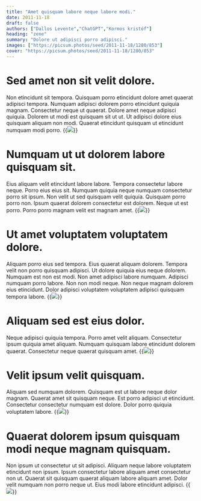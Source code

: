 ```yaml
---
title: "Amet quisquam labore neque labore modi."
date: 2011-11-18
draft: false 
authors: ["Dallos Levente","ChatGPT","Kormos kristóf"]
heading: "zene"
summary: "Dolore ut adipisci porro adipisci."
images: ["https://picsum.photos/seed/2011-11-18/1280/853"]
cover: "https://picsum.photos/seed/2011-11-18/1280/853"
---
```

# Sed amet non sit velit dolore.        
Non etincidunt sit tempora. Quisquam porro etincidunt dolore amet quaerat adipisci tempora. Numquam adipisci dolorem porro etincidunt quiquia magnam. Consectetur neque ut quaerat. Dolore amet neque adipisci quiquia. Dolorem ut modi est quisquam sit ut ut. Ut adipisci dolore eius quisquam aliquam non modi. Quaerat etincidunt quisquam ut etincidunt numquam modi porro.
{{<image src="https://picsum.photos/seed/2804/1280/853">}}
# Numquam ut ut dolorem labore quisquam sit.        
Eius aliquam velit etincidunt labore labore. Tempora consectetur labore neque. Porro eius eius sit. Numquam quiquia neque numquam consectetur porro sit ipsum. Non velit ut sed quisquam velit quiquia. Quisquam porro porro non. Ipsum quaerat dolorem consectetur est dolorem. Neque ut est porro. Porro porro magnam velit est magnam amet.
{{<image src="https://picsum.photos/seed/2814/1280/853">}}
# Ut amet voluptatem voluptatem dolore.        
Aliquam porro eius sed tempora. Eius quaerat aliquam dolorem. Tempora velit non porro quisquam adipisci. Ut dolore quiquia eius neque dolorem. Numquam est non est modi. Non amet adipisci labore numquam. Adipisci numquam porro labore. Non non modi neque. Non neque magnam dolorem eius etincidunt. Dolor adipisci voluptatem voluptatem adipisci quisquam tempora labore.
{{<image src="https://picsum.photos/seed/2824/1280/853">}}
# Aliquam sed est eius dolor.        
Neque adipisci quiquia tempora. Porro amet velit aliquam. Consectetur ipsum quiquia amet aliquam. Numquam quisquam labore etincidunt dolorem quaerat. Consectetur neque quaerat quisquam amet.
{{<image src="https://picsum.photos/seed/2834/1280/853">}}
# Velit ipsum velit quisquam.        
Aliquam sed numquam dolorem. Quisquam est ut labore neque dolor magnam. Quaerat amet sit quisquam neque. Est porro adipisci ut etincidunt. Consectetur consectetur numquam est dolore. Dolor porro quiquia voluptatem labore.
{{<image src="https://picsum.photos/seed/2844/1280/853">}}
# Quaerat dolorem ipsum quisquam modi neque magnam quisquam.        
Non ipsum ut consectetur ut sit adipisci. Aliquam neque labore voluptatem etincidunt non ipsum. Ipsum consectetur labore aliquam amet consectetur non ut. Quaerat sit quisquam quaerat aliquam labore aliquam amet. Dolor velit numquam non porro neque ut. Eius modi labore etincidunt adipisci.
{{<image src="https://picsum.photos/seed/2854/1280/853">}}

